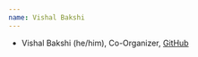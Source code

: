 ```yaml
---
name: Vishal Bakshi
---
```

 * Vishal Bakshi (he/him), Co-Organizer, [GitHub](https://github.com/vishalbakshi)